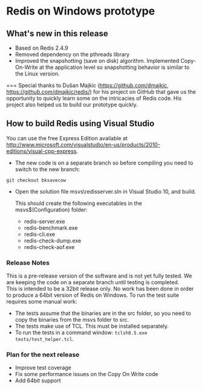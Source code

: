 Redis on Windows prototype
===
## What's new in this release

- Based on Redis 2.4.9
- Removed dependency on the pthreads library
- Improved the snapshotting (save on disk) algorithm. Implemented Copy-On-Write at the application level so snapshotting behavior is similar to the Linux version.

===
Special thanks to Dušan Majkic (https://github.com/dmajkic, https://github.com/dmajkic/redis/) for his project on GitHub that gave us the opportunity to quickly learn some on the intricacies of Redis code. His project also helped us to build our prototype quickly.

## How to build Redis using Visual Studio

You can use the free Express Edition available at http://www.microsoft.com/visualstudio/en-us/products/2010-editions/visual-cpp-express.

- The new code is on a separate branch so before compiling you need to switch to the new branch:
<pre><code>git checkout bksavecow</code></pre>
    

- Open the solution file msvs\redisserver.sln in Visual Studio 10, and build.

    This should create the following executables in the msvs\$(Configuration) folder:

    - redis-server.exe
    - redis-benchmark.exe
    - redis-cli.exe
    - redis-check-dump.exe
    - redis-check-aof.exe


### Release Notes

This is a pre-release version of the software and is not yet fully tested. We are keeping the code on a separate branch until testing is completed.  
This is intended to be a 32bit release only. No work has been done in order to produce a 64bit version of Redis on Windows.
To run the test suite requires some manual work:

- The tests assume that the binaries are in the src folder, so you need to copy the binaries from the msvs folder to src. 
- The tests make use of TCL. This must be installed separately.
- To run the tests in a command window: `tclsh8.5.exe tests/test_helper.tcl`.

### Plan for the next release

- Improve test coverage
- Fix some performance issues on the Copy On Write code
- Add 64bit support


 